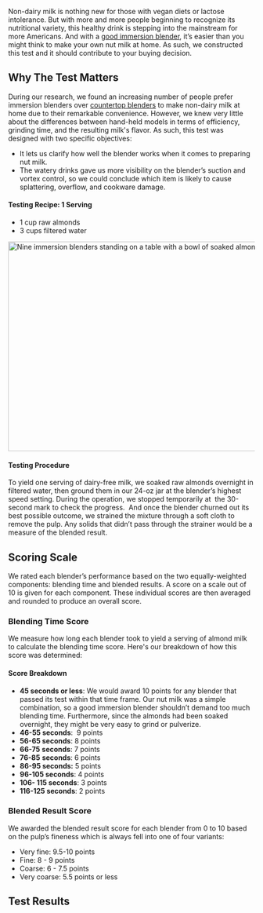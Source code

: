 Non-dairy milk is nothing new for those with vegan diets or lactose intolerance. But with more and more people beginning to recognize its nutritional variety, this healthy drink is stepping into the mainstream for more Americans. And with a [good immersion blender](https://healthykitchen101.com/blenders/reviews/best/immersion-blenders/), it’s easier than you might think to make your own nut milk at home. As such, we constructed this test and it should contribute to your buying decision.

Why The Test Matters
--------------------

During our research, we found an increasing number of people prefer immersion blenders over [countertop blenders](https://healthykitchen101.com/blenders/reviews/best/) to make non-dairy milk at home due to their remarkable convenience. However, we knew very little about the differences between hand-held models in terms of efficiency, grinding time, and the resulting milk's flavor. As such, this test was designed with two specific objectives:

*   It lets us clarify how well the blender works when it comes to preparing nut milk.  
*   The watery drinks gave us more visibility on the blender’s suction and vortex control, so we could conclude which item is likely to cause splattering, overflow, and cookware damage. 

#### Testing Recipe: 1 Serving 

*   1 cup raw almonds
*   3 cups filtered water

<img src="https://cdn.healthykitchen101.com/reviews/images/blenders/cl1n9hl420002fw884ud27ni0.jpg" alt="Nine immersion blenders standing on a table with a bowl of soaked almonds next to them." width="640" height="427">

#### Testing Procedure

To yield one serving of dairy-free milk, we soaked raw almonds overnight in filtered water, then ground them in our 24-oz jar at the blender’s highest speed setting. During the operation, we stopped temporarily at  the 30-second mark to check the progress.  And once the blender churned out its best possible outcome, we strained the mixture through a soft cloth to remove the pulp. Any solids that didn’t pass through the strainer would be a measure of the blended result.  

Scoring Scale
-------------

We rated each blender’s performance based on the two equally-weighted components: blending time and blended results. A score on a scale out of 10 is given for each component. These individual scores are then averaged and rounded to produce an overall score.

### Blending Time Score

We measure how long each blender took to yield a serving of almond milk to calculate the blending time score. Here's our breakdown of how this score was determined:

#### Score Breakdown

*   **45 seconds or less**: We would award 10 points for any blender that passed its test within that time frame. Our nut milk was a simple combination, so a good immersion blender shouldn’t demand too much blending time. Furthermore, since the almonds had been soaked overnight, they might be very easy to grind or pulverize. 
*   **46-55 seconds**:  9 points
*   **56-65 seconds**: 8 points
*   **66-75** **seconds**: 7 points
*   **76-85** **seconds**: 6 points
*   **86-95 seconds:** 5 points 
*   **96-105 seconds**: 4 points
*   **106- 115 seconds**: 3 points 
*   **116-125 seconds**: 2 points

### Blended Result Score

We awarded the blended result score for each blender from 0 to 10 based on the pulp’s fineness which is always fell into one of four variants: 

*   Very fine: 9.5-10 points 
*   Fine: 8 - 9 points
*   Coarse: 6 - 7.5 points
*   Very coarse: 5.5 points or less

Test Results
------------